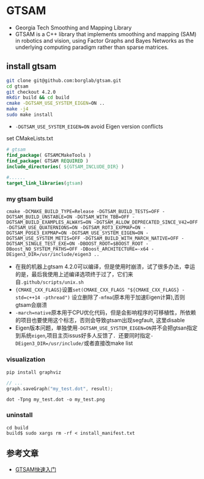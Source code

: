 
# GTSAM

- Georgia Tech Smoothing and Mapping Library
- GTSAM is a C++ library that implements smoothing and mapping (SAM) in robotics and vision, using Factor Graphs and Bayes Networks as the underlying computing paradigm rather than sparse matrices.

## install gtsam

```bash
git clone git@github.com:borglab/gtsam.git
cd gtsam
git checkout 4.2.0
mkdir build && cd build
cmake -DGTSAM_USE_SYSTEM_EIGEN=ON ..
make -j4
sudo make install
```

- `-DGTSAM_USE_SYSTEM_EIGEN=ON` avoid Eigen version conflicts

set CMakeLists.txt
```cmake
# gtsam 
find_package( GTSAMCMakeTools )
find_package( GTSAM REQUIRED )
include_directories( ${GTSAM_INCLUDE_DIR} )

#......
target_link_libraries(gtsam)
```

### my gtsam build

```shell
cmake -DCMAKE_BUILD_TYPE=Release -DGTSAM_BUILD_TESTS=OFF -DGTSAM_BUILD_UNSTABLE=ON -DGTSAM_WITH_TBB=OFF -DGTSAM_BUILD_EXAMPLES_ALWAYS=ON -DGTSAM_ALLOW_DEPRECATED_SINCE_V42=OFF -DGTSAM_USE_QUATERNIONS=ON -DGTSAM_ROT3_EXPMAP=ON -DGTSAM_POSE3_EXPMAP=ON -DGTSAM_USE_SYSTEM_EIGEN=ON -DGTSAM_USE_SYSTEM_METIS=OFF -DGTSAM_BUILD_WITH_MARCH_NATIVE=OFF -DGTSAM_SINGLE_TEST_EXE=ON -DBOOST_ROOT=$BOOST_ROOT -DBoost_NO_SYSTEM_PATHS=OFF -DBoost_ARCHITECTURE=-x64 -DEigen3_DIR=/usr/include/eigen3 ..
```

- 在我的机器上gtsam 4.2.0可以编译，但是使用时崩溃，试了很多办法，幸运的是，最后我使用上述编译选项终于过了，它们来自`.github/scripts/unix.sh`
- `{CMAKE_CXX_FLAGS}`设置`set(CMAKE_CXX_FLAGS "${CMAKE_CXX_FLAGS} -std=c++14 -pthread")` 设立删除了`-mfma`(原本用于加速Eigen计算),否则gtsam会崩溃
- `-march=native`原本用于CPU优化代码，但是会影响程序的可移植性，所依赖的项目也要使用这个标志，否则会导致gtsam出现segfault, 这里disable
- Eigen版本问题，单独使用`-DGTSAM_USE_SYSTEM_EIGEN=ON`并不会把gtsan指定到系统`eigen`,项目主页issus好多人反馈了．还要同时指定`-DEigen3_DIR=/usr/include/`或者直接改make list

### visualization

```shell
pip install graphviz
```

```cpp
// ...
graph.saveGraph("my_test.dot", result);
```

```shell
dot -Tpng my_test.dot -o my_test.png
```


### uninstall

```shell
cd build
build$ sudo xargs rm -rf < install_manifest.txt
```

## 参考文章

- [GTSAM快速入门](https://zhuanlan.zhihu.com/p/621999120)
